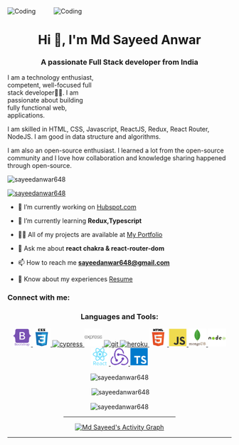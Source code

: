 <!-- [![MasterHead](https://www.behance.net/gallery/9264379/Pidiendo-Pista-Formula-HTV/modules/68699127)] -->
<img align="centre" alt="Coding" height="300px" width="100%" src="https://binaryinformatics.com/wp-content/uploads/2019/01/MERN-Stack-Development-and-Consulting-Services.jpg"/>

<img align="right" alt="Coding" width="400" src="https://cdn.dribbble.com/users/1162077/screenshots/3848914/programmer.gif"/>

<h1 align="center">Hi 👋, I'm Md Sayeed Anwar</h1>
<h3 align="center">A passionate Full Stack developer from India</h3>
<p align="left" style="max-width:40%" style="color:blue" >
I am a technology enthusiast, competent, well-focused full stack developer👨‍💻. I am passionate about building fully functional web, applications.

I am skilled in HTML, CSS, Javascript, ReactJS, Redux, React Router, NodeJS. I am good in data structure and algorithms.

I am also an open-source enthusiast. I learned a lot from the open-source community and I love how collaboration and knowledge sharing happened through open-source.

</p>


<p align="left"> <img src="https://komarev.com/ghpvc/?username=sayeedanwar648&label=Profile%20views&color=0e75b6&style=flat" alt="sayeedanwar648" /> </p>

<p align="left"> <a href="https://github.com/ryo-ma/github-profile-trophy"><img src="https://github-profile-trophy.vercel.app/?username=sayeedanwar648" alt="sayeedanwar648" /></a> </p>

- 🔭 I’m currently working on [Hubspot.com](https://github.com/sayeedanwar648/distinct-ship-6547)

- 🌱 I’m currently learning **Redux,Typescript**

- 👨‍💻 All of my projects are available at [My Portfolio](sayeedanwar648.github.io)

- 💬 Ask me about **react chakra & react-router-dom**

- 📫 How to reach me **sayeedanwar648@gmail.com**
- 📄 Know about my experiences [Resume](https://drive.google.com/file/d/1zfh2EBQECzh_FX6NHljqk5ViQbezErPd/view?usp=sharing)

<h3 align="left">Connect with me:</h3>
<p align="left">
</p>


<h3 align="center">Languages and Tools:</h3>
<p align="center"> <a href="https://getbootstrap.com" target="_blank" rel="noreferrer"> <img src="https://raw.githubusercontent.com/devicons/devicon/master/icons/bootstrap/bootstrap-plain-wordmark.svg" alt="bootstrap" width="40" height="40"/> </a> <a href="https://www.w3schools.com/css/" target="_blank" rel="noreferrer"> <img src="https://raw.githubusercontent.com/devicons/devicon/master/icons/css3/css3-original-wordmark.svg" alt="css3" width="40" height="40"/> </a> <a href="https://www.cypress.io" target="_blank" rel="noreferrer"> <img src="https://raw.githubusercontent.com/simple-icons/simple-icons/6e46ec1fc23b60c8fd0d2f2ff46db82e16dbd75f/icons/cypress.svg" alt="cypress" width="40" height="40"/> </a> <a href="https://expressjs.com" target="_blank" rel="noreferrer"> <img src="https://raw.githubusercontent.com/devicons/devicon/master/icons/express/express-original-wordmark.svg" alt="express" width="40" height="40"/> </a> <a href="https://git-scm.com/" target="_blank" rel="noreferrer"> <img src="https://www.vectorlogo.zone/logos/git-scm/git-scm-icon.svg" alt="git" width="40" height="40"/> </a> <a href="https://heroku.com" target="_blank" rel="noreferrer"> <img src="https://www.vectorlogo.zone/logos/heroku/heroku-icon.svg" alt="heroku" width="40" height="40"/> </a> <a href="https://www.w3.org/html/" target="_blank" rel="noreferrer"> <img src="https://raw.githubusercontent.com/devicons/devicon/master/icons/html5/html5-original-wordmark.svg" alt="html5" width="40" height="40"/> </a> <a href="https://developer.mozilla.org/en-US/docs/Web/JavaScript" target="_blank" rel="noreferrer"> <img src="https://raw.githubusercontent.com/devicons/devicon/master/icons/javascript/javascript-original.svg" alt="javascript" width="40" height="40"/> </a> <a href="https://www.mongodb.com/" target="_blank" rel="noreferrer"> <img src="https://raw.githubusercontent.com/devicons/devicon/master/icons/mongodb/mongodb-original-wordmark.svg" alt="mongodb" width="40" height="40"/> </a> <a href="https://nodejs.org" target="_blank" rel="noreferrer"> <img src="https://raw.githubusercontent.com/devicons/devicon/master/icons/nodejs/nodejs-original-wordmark.svg" alt="nodejs" width="40" height="40"/> </a> <a href="https://reactjs.org/" target="_blank" rel="noreferrer"> <img src="https://raw.githubusercontent.com/devicons/devicon/master/icons/react/react-original-wordmark.svg" alt="react" width="40" height="40"/> </a> <a href="https://redux.js.org" target="_blank" rel="noreferrer"> <img src="https://raw.githubusercontent.com/devicons/devicon/master/icons/redux/redux-original.svg" alt="redux" width="40" height="40"/> </a> <a href="https://www.typescriptlang.org/" target="_blank" rel="noreferrer"> <img src="https://raw.githubusercontent.com/devicons/devicon/master/icons/typescript/typescript-original.svg" alt="typescript" width="40" height="40"/> </a> </p>
<div align="center">
<p><img align="center" src="https://github-readme-stats.vercel.app/api/top-langs?username=sayeedanwar648&show_icons=true&locale=en&layout=compact" alt="sayeedanwar648" /></p>

<p>&nbsp;<img align="center" src="https://github-readme-stats.vercel.app/api?username=sayeedanwar648&show_icons=true&locale=en" alt="sayeedanwar648" /></p>

<p><img align="center" src="https://github-readme-streak-stats.herokuapp.com/?user=sayeedanwar648&" alt="sayeedanwar648" /></p>
</div>
<div align="center">
<hr width="50%" />
<a href="https://github.com/sayeedanwar648/github-readme-activity-graph"><img alt="Md Sayeed's Activity Graph" src="https://activity-graph.herokuapp.com/graph?username=sayeedanwar648&bg_color=0D1117&color=5BCDEC&line=5BCDEC&point=FFFFFF&hide_border=true" /></a>
</div>
<hr/>
